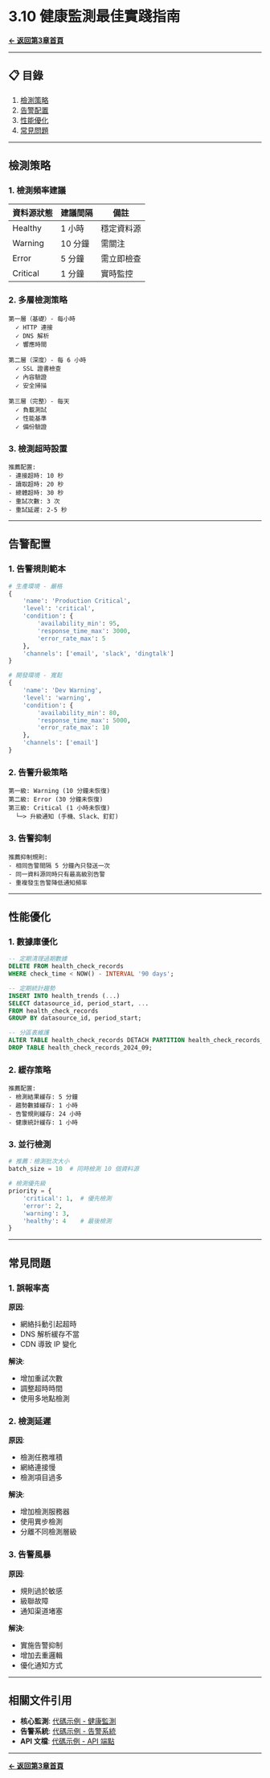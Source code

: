 # 3.10 健康監測最佳實踐指南

**[← 返回第3章首頁](ch3-index.md)**

---

## 📋 目錄

1. [檢測策略](#檢測策略)
2. [告警配置](#告警配置)
3. [性能優化](#性能優化)
4. [常見問題](#常見問題)

---

## 檢測策略

### 1. 檢測頻率建議

| 資料源狀態 | 建議間隔 | 備註 |
|----------|--------|------|
| Healthy | 1 小時 | 穩定資料源 |
| Warning | 10 分鐘 | 需關注 |
| Error | 5 分鐘 | 需立即檢查 |
| Critical | 1 分鐘 | 實時監控 |

### 2. 多層檢測策略

```
第一層（基礎）- 每小時
  ✓ HTTP 連接
  ✓ DNS 解析
  ✓ 響應時間

第二層（深度）- 每 6 小時
  ✓ SSL 證書檢查
  ✓ 內容驗證
  ✓ 安全掃描

第三層（完整）- 每天
  ✓ 負載測試
  ✓ 性能基準
  ✓ 備份驗證
```

### 3. 檢測超時設置

```
推薦配置:
- 連接超時: 10 秒
- 讀取超時: 20 秒
- 總體超時: 30 秒
- 重試次數: 3 次
- 重試延遲: 2-5 秒
```

---

## 告警配置

### 1. 告警規則範本

```python
# 生產環境 - 嚴格
{
    'name': 'Production Critical',
    'level': 'critical',
    'condition': {
        'availability_min': 95,
        'response_time_max': 3000,
        'error_rate_max': 5
    },
    'channels': ['email', 'slack', 'dingtalk']
}

# 開發環境 - 寬鬆
{
    'name': 'Dev Warning',
    'level': 'warning',
    'condition': {
        'availability_min': 80,
        'response_time_max': 5000,
        'error_rate_max': 10
    },
    'channels': ['email']
}
```

### 2. 告警升級策略

```
第一級: Warning (10 分鐘未恢復)
第二級: Error (30 分鐘未恢復)
第三級: Critical (1 小時未恢復)
  └─> 升級通知 (手機、Slack、釘釘)
```

### 3. 告警抑制

```
推薦抑制規則:
- 相同告警間隔 5 分鐘內只發送一次
- 同一資料源同時只有最高級別告警
- 重複發生告警降低通知頻率
```

---

## 性能優化

### 1. 數據庫優化

```sql
-- 定期清理過期數據
DELETE FROM health_check_records
WHERE check_time < NOW() - INTERVAL '90 days';

-- 定期統計趨勢
INSERT INTO health_trends (...)
SELECT datasource_id, period_start, ... 
FROM health_check_records
GROUP BY datasource_id, period_start;

-- 分區表維護
ALTER TABLE health_check_records DETACH PARTITION health_check_records_2024_09;
DROP TABLE health_check_records_2024_09;
```

### 2. 緩存策略

```
推薦配置:
- 檢測結果緩存: 5 分鐘
- 趨勢數據緩存: 1 小時
- 告警規則緩存: 24 小時
- 健康統計緩存: 1 小時
```

### 3. 並行檢測

```python
# 推薦：檢測批次大小
batch_size = 10  # 同時檢測 10 個資料源

# 檢測優先級
priority = {
    'critical': 1,  # 優先檢測
    'error': 2,
    'warning': 3,
    'healthy': 4    # 最後檢測
}
```

---

## 常見問題

### 1. 誤報率高

**原因**:
- 網絡抖動引起超時
- DNS 解析緩存不當
- CDN 導致 IP 變化

**解決**:
- 增加重試次數
- 調整超時時間
- 使用多地點檢測

### 2. 檢測延遲

**原因**:
- 檢測任務堆積
- 網絡連接慢
- 檢測項目過多

**解決**:
- 增加檢測服務器
- 使用異步檢測
- 分離不同檢測層級

### 3. 告警風暴

**原因**:
- 規則過於敏感
- 級聯故障
- 通知渠道堵塞

**解決**:
- 實施告警抑制
- 增加去重邏輯
- 優化通知方式

---

## 相關文件引用

- **核心監測**: [代碼示例 - 健康監測](../ch3-code-examples/ch3-code-01-health-monitor.md)
- **告警系統**: [代碼示例 - 告警系統](../ch3-code-examples/ch3-code-02-alert-system.md)
- **API 文檔**: [代碼示例 - API 端點](../ch3-code-examples/ch3-code-04-api-examples.md)

---

**[← 返回第3章首頁](ch3-index.md)**
